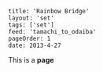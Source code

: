 ```
title: 'Rainbow Bridge'
layout: 'set'
tags: ['set']
feed: 'tamachi_to_odaiba'
pageOrder: 1
date: 2013-4-27
```

This is a **page**